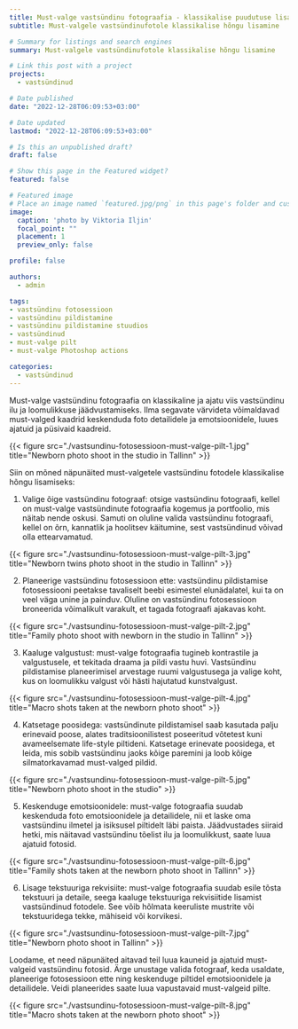 ```yaml
---
title: Must-valge vastsündinu fotograafia - klassikalise puudutuse lisamine
subtitle: Must-valgele vastsündinufotole klassikalise hõngu lisamine

# Summary for listings and search engines
summary: Must-valgele vastsündinufotole klassikalise hõngu lisamine

# Link this post with a project
projects: 
  - vastsündinud

# Date published
date: "2022-12-28T06:09:53+03:00"

# Date updated
lastmod: "2022-12-28T06:09:53+03:00"

# Is this an unpublished draft?
draft: false

# Show this page in the Featured widget?
featured: false

# Featured image
# Place an image named `featured.jpg/png` in this page's folder and customize its options here.
image:
  caption: 'photo by Viktoria Iljin'
  focal_point: ""
  placement: 1
  preview_only: false

profile: false

authors:
  - admin

tags:
- vastsündinu fotosessioon 
- vastsündinu pildistamine
- vastsündinu pildistamine stuudios
- vastsündinud
- must-valge pilt
- must-valge Photoshop actions

categories:
  - vastsündinud
---
```

Must-valge vastsündinu fotograafia on klassikaline ja ajatu viis vastsündinu ilu ja loomulikkuse jäädvustamiseks. Ilma segavate värvideta võimaldavad must-valged kaadrid keskenduda foto detailidele ja emotsioonidele, luues ajatuid ja püsivaid kaadreid.

{{< figure src="./vastsundinu-fotosessioon-must-valge-pilt-1.jpg" title="Newborn photo shoot in the studio in Tallinn" >}}

Siin on mõned näpunäited must-valgetele vastsündinu fotodele klassikalise hõngu lisamiseks:

1. Valige õige vastsündinu fotograaf: otsige vastsündinu fotograafi, kellel on must-valge vastsündinute fotograafia kogemus ja portfoolio, mis näitab nende oskusi. Samuti on oluline valida vastsündinu fotograafi, kellel on õrn, kannatlik ja hoolitsev käitumine, sest vastsündinud võivad olla ettearvamatud.

{{< figure src="./vastsundinu-fotosessioon-must-valge-pilt-3.jpg" title="Newborn twins photo shoot in the studio in Tallinn" >}}

2. Planeerige vastsündinu fotosessioon ette: vastsündinu pildistamise fotosessiooni peetakse tavaliselt beebi esimestel elunädalatel, kui ta on veel väga unine ja painduv. Oluline on vastsündinu fotosessioon broneerida võimalikult varakult, et tagada fotograafi ajakavas koht.

{{< figure src="./vastsundinu-fotosessioon-must-valge-pilt-2.jpg" title="Family photo shoot with newborn in the studio in Tallinn" >}}

3. Kaaluge valgustust: must-valge fotograafia tugineb kontrastile ja valgustusele, et tekitada draama ja pildi vastu huvi. Vastsündinu pildistamise planeerimisel arvestage ruumi valgustusega ja valige koht, kus on loomulikku valgust või hästi hajutatud kunstvalgust.

{{< figure src="./vastsundinu-fotosessioon-must-valge-pilt-4.jpg" title="Macro shots taken at the newborn photo shoot" >}}

4. Katsetage poosidega: vastsündinute pildistamisel saab kasutada palju erinevaid poose, alates traditsioonilistest poseeritud võtetest kuni avameelsemate life-style piltideni. Katsetage erinevate poosidega, et leida, mis sobib vastsündinu jaoks kõige paremini ja loob kõige silmatorkavamad must-valged pildid.

{{< figure src="./vastsundinu-fotosessioon-must-valge-pilt-5.jpg" title="Newborn photo shoot in the studio" >}}

5. Keskenduge emotsioonidele: must-valge fotograafia suudab keskenduda foto emotsioonidele ja detailidele, nii et laske oma vastsündinu ilmetel ja isiksusel piltidelt läbi paista. Jäädvustades siiraid hetki, mis näitavad vastsündinu tõelist ilu ja loomulikkust, saate luua ajatuid fotosid.

{{< figure src="./vastsundinu-fotosessioon-must-valge-pilt-6.jpg" title="Family shots taken at the newborn photo shoot in Tallinn" >}}

6. Lisage tekstuuriga rekvisiite: must-valge fotograafia suudab esile tõsta tekstuuri ja detaile, seega kaaluge tekstuuriga rekvisiitide lisamist vastsündinud fotodele. See võib hõlmata keeruliste mustrite või tekstuuridega tekke, mähiseid või korvikesi.

{{< figure src="./vastsundinu-fotosessioon-must-valge-pilt-7.jpg" title="Newborn photo shoot in Tallinn" >}}

Loodame, et need näpunäited aitavad teil luua kauneid ja ajatuid must-valgeid vastsündinu fotosid. Ärge unustage valida fotograaf, keda usaldate, planeerige fotosessioon ette ning keskenduge piltidel emotsioonidele ja detailidele. Veidi planeerides saate luua vapustavaid must-valgeid pilte.

{{< figure src="./vastsundinu-fotosessioon-must-valge-pilt-8.jpg" title="Macro shots taken at the newborn photo shoot" >}}
